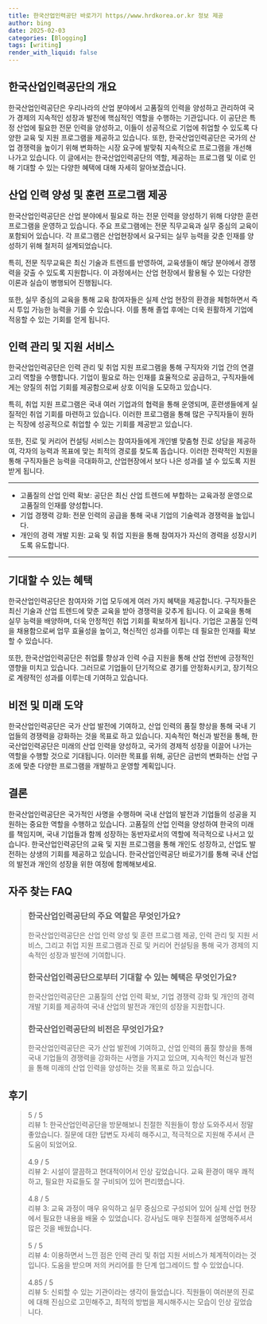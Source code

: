 ```yaml
---
title: 한국산업인력공단 바로가기 https//www.hrdkorea.or.kr 정보 제공
author: bing
date: 2025-02-03
categories: [Blogging]
tags: [writing]
render_with_liquid: false
---
```



<h2 id='한국산업인력공단_개요'>한국산업인력공단의 개요</h2>

<p>한국산업인력공단은 우리나라의 산업 분야에서 고품질의 인력을 양성하고 관리하여 국가 경제의 지속적인 성장과 발전에 핵심적인 역할을 수행하는 기관입니다. 이 공단은 특정 산업에 필요한 전문 인력을 양성하고, 이들이 성공적으로 기업에 취업할 수 있도록 다양한 교육 및 지원 프로그램을 제공하고 있습니다. 또한, 한국산업인력공단은 국가의 산업 경쟁력을 높이기 위해 변화하는 시장 요구에 발맞춰 지속적으로 프로그램을 개선해 나가고 있습니다. 이 글에서는 한국산업인력공단의 역할, 제공하는 프로그램 및 이로 인해 기대할 수 있는 다양한 혜택에 대해 자세히 알아보겠습니다.</p>

<h2 id='산업_인력_양성'>산업 인력 양성 및 훈련 프로그램 제공</h2>

<p>한국산업인력공단은 산업 분야에서 필요로 하는 전문 인력을 양성하기 위해 다양한 훈련 프로그램을 운영하고 있습니다. 주요 프로그램에는 전문 직무교육과 실무 중심의 교육이 포함되어 있습니다. 각 프로그램은 산업현장에서 요구되는 실무 능력을 갖춘 인재를 양성하기 위해 철저히 설계되었습니다.</p>

<p>특히, 전문 직무교육은 최신 기술과 트렌드를 반영하여, 교육생들이 해당 분야에서 경쟁력을 갖출 수 있도록 지원합니다. 이 과정에서는 산업 현장에서 활용될 수 있는 다양한 이론과 실습이 병행되어 진행됩니다. </p>

<p>또한, 실무 중심의 교육을 통해 교육 참여자들은 실제 산업 현장의 환경을 체험하면서 즉시 투입 가능한 능력을 기를 수 있습니다. 이를 통해 졸업 후에는 더욱 원활하게 기업에 적응할 수 있는 기회를 얻게 됩니다.</p>

<h2 id='인력_관리_및_지원'>인력 관리 및 지원 서비스</h2>

<p>한국산업인력공단은 인력 관리 및 취업 지원 프로그램을 통해 구직자와 기업 간의 연결고리 역할을 수행합니다. 기업이 필요로 하는 인재를 효율적으로 공급하고, 구직자들에게는 양질의 취업 기회를 제공함으로써 상호 이익을 도모하고 있습니다.</p>

<p>특히, 취업 지원 프로그램은 국내 여러 기업과의 협력을 통해 운영되며, 훈련생들에게 실질적인 취업 기회를 마련하고 있습니다. 이러한 프로그램을 통해 많은 구직자들이 원하는 직장에 성공적으로 취업할 수 있는 기회를 제공받고 있습니다.</p>

<p>또한, 진로 및 커리어 컨설팅 서비스는 참여자들에게 개인별 맞춤형 진로 상담을 제공하여, 각자의 능력과 목표에 맞는 최적의 경로를 찾도록 돕습니다. 이러한 전략적인 지원을 통해 구직자들은 능력을 극대화하고, 산업현장에서 보다 나은 성과를 낼 수 있도록 지원받게 됩니다.</p>

<hr />

<ul>
    <li>고품질의 산업 인력 확보: 공단은 최신 산업 트렌드에 부합하는 교육과정 운영으로 고품질의 인재를 양성합니다.</li>
    <li>기업 경쟁력 강화: 전문 인력의 공급을 통해 국내 기업의 기술력과 경쟁력을 높입니다.</li>
    <li>개인의 경력 개발 지원: 교육 및 취업 지원을 통해 참여자가 자신의 경력을 성장시키도록 유도합니다.</li>
</ul>

<hr />

<h2 id='기대할_수_있는_혜택'>기대할 수 있는 혜택</h2>

<p>한국산업인력공단은 참여자와 기업 모두에게 여러 가지 혜택을 제공합니다. 구직자들은 최신 기술과 산업 트렌드에 맞춘 교육을 받아 경쟁력을 갖추게 됩니다. 이 교육을 통해 실무 능력을 배양하며, 더욱 안정적인 취업 기회를 확보하게 됩니다. 기업은 고품질 인력을 채용함으로써 업무 효율성을 높이고, 혁신적인 성과를 이루는 데 필요한 인재를 확보할 수 있습니다.</p>

<p>또한, 한국산업인력공단은 취업률 향상과 인력 수급 지원을 통해 산업 전반에 긍정적인 영향을 미치고 있습니다. 그러므로 기업들이 단기적으로 경기를 안정화시키고, 장기적으로 계량적인 성과를 이루는데 기여하고 있습니다.</p>

<h2 id='비전_및_미래_도약'>비전 및 미래 도약</h2>

<p>한국산업인력공단은 국가 산업 발전에 기여하고, 산업 인력의 품질 향상을 통해 국내 기업들의 경쟁력을 강화하는 것을 목표로 하고 있습니다. 지속적인 혁신과 발전을 통해, 한국산업인력공단은 미래의 산업 인력을 양성하고, 국가의 경제적 성장을 이끌어 나가는 역할을 수행할 것으로 기대됩니다. 이러한 목표를 위해, 공단은 금번의 변화하는 산업 구조에 맞춘 다양한 프로그램을 개발하고 운영할 계획입니다. </p>

<h2 id='결론'>결론</h2>

<p>한국산업인력공단은 국가적인 사명을 수행하며 국내 산업의 발전과 기업들의 성공을 지원하는 중요한 역할을 수행하고 있습니다. 고품질의 산업 인력을 양성하여 한국의 미래를 책임지며, 국내 기업들과 함께 성장하는 동반자로서의 역할에 적극적으로 나서고 있습니다. 한국산업인력공단의 교육 및 지원 프로그램을 통해 개인도 성장하고, 산업도 발전하는 상생의 기회를 제공하고 있습니다. 한국산업인력공단 바로가기를 통해 국내 산업의 발전과 개인의 성장을 위한 여정에 함께해보세요.</p>


<h2 id='자주_찾는_FAQ'>자주 찾는 FAQ</h2>
<div itemscope="" itemtype="https://schema.org/FAQPage"> 
<blockquote> 
<div itemscope="" itemprop="mainEntity" itemtype="https://schema.org/Question"> 
<h3 itemprop="name">한국산업인력공단의 주요 역할은 무엇인가요?</h3> 
<div itemscope="" itemprop="acceptedAnswer" itemtype="https://schema.org/Answer"> 
<span itemprop="text"> 
<p>한국산업인력공단은 산업 인력 양성 및 훈련 프로그램 제공, 인력 관리 및 지원 서비스, 그리고 취업 지원 프로그램과 진로 및 커리어 컨설팅을 통해 국가 경제의 지속적인 성장과 발전에 기여합니다.</p> 
</span> 
</div> 
</div> 

<div itemscope="" itemprop="mainEntity" itemtype="https://schema.org/Question"> 
<h3 itemprop="name">한국산업인력공단으로부터 기대할 수 있는 혜택은 무엇인가요?</h3> 
<div itemscope="" itemprop="acceptedAnswer" itemtype="https://schema.org/Answer"> 
<span itemprop="text"> 
<p>한국산업인력공단은 고품질의 산업 인력 확보, 기업 경쟁력 강화 및 개인의 경력 개발 기회를 제공하여 국내 산업의 발전과 개인의 성장을 지원합니다.</p> 
</span> 
</div> 
</div> 

<div itemscope="" itemprop="mainEntity" itemtype="https://schema.org/Question"> 
<h3 itemprop="name">한국산업인력공단의 비전은 무엇인가요?</h3> 
<div itemscope="" itemprop="acceptedAnswer" itemtype="https://schema.org/Answer"> 
<span itemprop="text"> 
<p>한국산업인력공단은 국가 산업 발전에 기여하고, 산업 인력의 품질 향상을 통해 국내 기업들의 경쟁력을 강화하는 사명을 가지고 있으며, 지속적인 혁신과 발전을 통해 미래의 산업 인력을 양성하는 것을 목표로 하고 있습니다.</p> 
</span> 
</div> 
</div> 
</blockquote> 
</div>
<h2 id='후기'>후기</h2>
<div itemscope itemtype="https://schema.org/Product">
  <blockquote>
  <div itemprop="review" itemscope itemtype="https://schema.org/Review">
      <div itemprop="reviewRating" itemscope itemtype="https://schema.org/Rating"> <span itemprop="ratingValue">5</span> / <span itemprop="bestRating">5</span> </div>
      <span itemprop="reviewBody">리뷰 1: 한국산업인력공단을 방문해보니 친절한 직원들이 항상 도와주셔서 정말 좋았습니다. 질문에 대한 답변도 자세히 해주시고, 적극적으로 지원해 주셔서 큰 도움이 되었어요.</span>
  </div>
  <br>
  <div itemprop="review" itemscope itemtype="https://schema.org/Review">
      <div itemprop="reviewRating" itemscope itemtype="https://schema.org/Rating"> <span itemprop="ratingValue">4.9</span> / <span itemprop="bestRating">5</span> </div>
      <span itemprop="reviewBody">리뷰 2: 시설이 깔끔하고 현대적이어서 인상 깊었습니다. 교육 환경이 매우 쾌적하고, 필요한 자료들도 잘 구비되어 있어 편리했습니다.</span>
  </div>
  <br>
  <div itemprop="review" itemscope itemtype="https://schema.org/Review">
      <div itemprop="reviewRating" itemscope itemtype="https://schema.org/Rating"> <span itemprop="ratingValue">4.8</span> / <span itemprop="bestRating">5</span> </div>
      <span itemprop="reviewBody">리뷰 3: 교육 과정이 매우 유익하고 실무 중심으로 구성되어 있어 실제 산업 현장에서 필요한 내용을 배울 수 있었습니다. 강사님도 매우 친절하게 설명해주셔서 많은 것을 배웠습니다.</span>
  </div>
  <br>
  <div itemprop="review" itemscope itemtype="https://schema.org/Review">
      <div itemprop="reviewRating" itemscope itemtype="https://schema.org/Rating"> <span itemprop="ratingValue">5</span> / <span itemprop="bestRating">5</span> </div>
      <span itemprop="reviewBody">리뷰 4: 이용하면서 느낀 점은 인력 관리 및 취업 지원 서비스가 체계적이라는 것입니다. 도움을 받으며 저의 커리어를 한 단계 업그레이드 할 수 있었습니다.</span>
  </div>
  <br>
  <div itemprop="review" itemscope itemtype="https://schema.org/Review">
      <div itemprop="reviewRating" itemscope itemtype="https://schema.org/Rating"> <span itemprop="ratingValue">4.85</span> / <span itemprop="bestRating">5</span> </div>
      <span itemprop="reviewBody">리뷰 5: 신뢰할 수 있는 기관이라는 생각이 들었습니다. 직원들이 여러분의 진로에 대해 진심으로 고민해주고, 최적의 방법을 제시해주시는 모습이 인상 깊었습니다.</span>
  </div>
  </blockquote>
</div>
